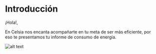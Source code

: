 # Introducción

¡Hola!,

En Celsia nos encanta acompañarte en tu meta de ser más eficiente, por eso te presentamos tu informe de consumo de energía.

![alt text](https://www.celsia.com/wp-content/uploads/2021/11/Celsia-Horizonal-Eslogan_Jpg.jpg)
